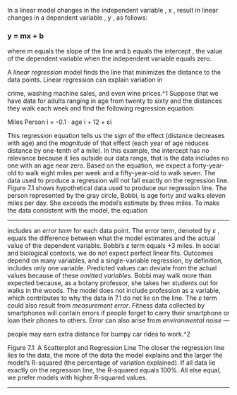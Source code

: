 In a linear model changes in the independent variable , x , result in linear changes in a dependent variable , y , as follows: 

### y = mx + b 

 where m equals the slope of the line and b equals the intercept , the value of the dependent variable when the independent variable equals zero. 

A _linear regression_ model finds the line that minimizes the distance to the data points. Linear regression can explain variation in 

crime, washing machine sales, and even wine prices.^1 Suppose that we have data for adults ranging in age from twenty to sixty and the distances they walk each week and find the following regression equation: 

 Miles Person i = -0.1 · age i + 12 + εi 

This regression equation tells us the _sign_ of the effect (distance decreases with age) and the _magnitude_ of that effect (each year of age reduces distance by one-tenth of a mile). In this example, the intercept has no relevance because it lies outside our data range, that is the data includes no one with an age near zero. Based on the equation, we expect a forty-year-old to walk eight miles per week and a fifty-year-old to walk seven. The data used to produce a regression will not fall exactly on the regression line. Figure 7.1 shows hypothetical data used to produce our regression line. The person represented by the gray circle, Bobbi, is age forty and walks eleven miles per day. She exceeds the model’s estimate by three miles. To make the data consistent with the model, the equation 

---

includes an _error term_ for each data point. The error term, denoted by _ε_ , equals the difference between what the model estimates and the actual value of the dependent variable. Bobbi’s _ε_ term equals +3 miles. In social and biological contexts, we do not expect perfect linear fits. Outcomes depend on many variables, and a single-variable regression, by definition, includes only one variable. Predicted values can deviate from the actual values because of these _omitted variables._ Bobbi may walk more than expected because, as a botany professor, she takes her students out for walks in the woods. The model does not include profession as a variable, which contributes to why the data in 7.1 do not lie on the line. The _ε_ term could also result from _measurement error_. Fitness data collected by smartphones will contain errors if people forget to carry their smartphone or loan their phones to others. Error can also arise from _environmental noise_ — 

people may earn extra distance for bumpy car rides to work.^2 

Figure 7.1: A Scatterplot and Regression Line The closer the regression line lies to the data, the more of the data the model explains and the larger the model’s R-squared (the percentage of variation explained). If all data lie exactly on the regression line, the R-squared equals 100%. All else equal, we prefer models with higher R-squared values. 

---